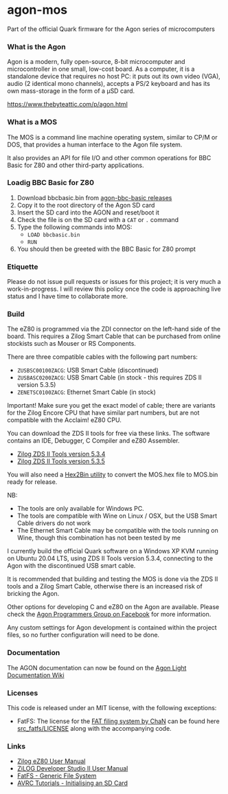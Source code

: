# agon-mos

Part of the official Quark firmware for the Agon series of microcomputers

### What is the Agon

Agon is a modern, fully open-source, 8-bit microcomputer and microcontroller in one small, low-cost board. As a computer, it is a standalone device that requires no host PC: it puts out its own video (VGA), audio (2 identical mono channels), accepts a PS/2 keyboard and has its own mass-storage in the form of a µSD card.

https://www.thebyteattic.com/p/agon.html

### What is a MOS

The MOS is a command line machine operating system, similar to CP/M or DOS, that provides a human interface to the Agon file system.

It also provides an API for file I/O and other common operations for BBC Basic for Z80 and other third-party applications.

### Loadig BBC Basic for Z80

1. Download bbcbasic.bin from [agon-bbc-basic releases](https://github.com/breakintoprogram/agon-bbc-basic/releases)
2. Copy it to the root directory of the Agon SD card
3. Insert the SD card into the AGON and reset/boot it
4. Check the file is on the SD card with a `CAT` or `.` command
5. Type the following commands into MOS:
	- `LOAD bbcbasic.bin`
	- `RUN`
6. You should then be greeted with the BBC Basic for Z80 prompt

### Etiquette

Please do not issue pull requests or issues for this project; it is very much a work-in-progress.
I will review this policy once the code is approaching live status and I have time to collaborate more.

### Build

The eZ80 is programmed via the ZDI connector on the left-hand side of the board. This requires a Zilog Smart Cable that can be purchased from online stockists such as Mouser or RS Components.

There are three compatible cables with the following part numbers:

- `ZUSBSC00100ZACG`: USB Smart Cable (discontinued)
- `ZUSBASC0200ZACG`: USB Smart Cable (in stock - this requires ZDS II version 5.3.5)
- `ZENETSC0100ZACG`: Ethernet Smart Cable (in stock)

Important! Make sure you get the exact model of cable; there are variants for the Zilog Encore CPU that have similar part numbers, but are not compatible with the Acclaim! eZ80 CPU.

You can download the ZDS II tools for free via these links. The software contains an IDE, Debugger, C Compiler and eZ80 Assembler.

- [Zilog ZDS II Tools version 5.3.4](https://zilog.com/index.php?option=com_zcm&task=view&soft_id=38&Itemid=74)
- [Zilog ZDS II Tools version 5.3.5](https://zilog.com/index.php?option=com_zcm&task=view&soft_id=54&Itemid=74)

You will also need a [Hex2Bin utility](https://sourceforge.net/projects/hex2bin/) to convert the MOS.hex file to MOS.bin ready for release.

NB:

- The tools are only available for Windows PC.
- The tools are compatible with Wine on Linux / OSX, but the USB Smart Cable drivers do not work
- The Ethernet Smart Cable may be compatible with the tools running on Wine, though this combination has not been tested by me

I currently build the official Quark software on a Windows XP KVM running on Ubuntu 20.04 LTS, using ZDS II Tools version 5.3.4, connecting to the Agon with the discontinued USB smart cable.

It is recommended that building and testing the MOS is done via the ZDS II tools and a Zilog Smart Cable, otherwise there is an increased risk of bricking the Agon.

Other options for developing C and eZ80 on the Agon are available. Please check the [Agon Programmers Group on Facebook](https://www.facebook.com/groups/667325088311886) for more information.

Any custom settings for Agon development is contained within the project files, so no further configuration will need to be done.

### Documentation

The AGON documentation can now be found on the [Agon Light Documentation Wiki](https://github.com/breakintoprogram/agon-docs/wiki)

### Licenses

This code is released under an MIT license, with the following exceptions:

* FatFS: The license for the [FAT filing system by ChaN](http://elm-chan.org/fsw/ff/00index_e.html) can be found here [src_fatfs/LICENSE](src_fatfs/LICENSE) along with the accompanying code.

### Links

- [Zilog eZ80 User Manual](http://www.zilog.com/docs/um0077.pdf)
- [ZiLOG Developer Studio II User Manual](http://www.zilog.com/docs/devtools/um0144.pdf)
- [FatFS - Generic File System](http://elm-chan.org/fsw/ff/00index_e.html)
- [AVRC Tutorials - Initialising an SD Card](http://www.rjhcoding.com/avrc-sd-interface-1.php)
